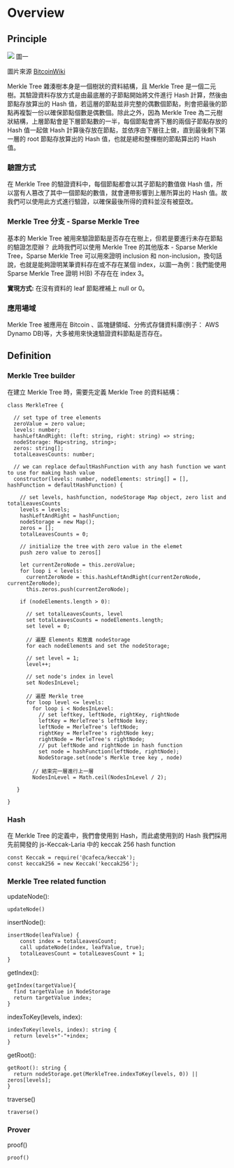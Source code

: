 # Overview
## Principle
![](https://i.imgur.com/kngYziw.png)
圖一

圖片來源 [BitcoinWiki](https://en.bitcoinwiki.org/wiki/Main_Page)

Merkle Tree 雜湊樹本身是一個樹狀的資料結構，且 Merkle Tree 是一個二元樹。其驗證資料存放方式是由最底層的子節點開始將文件進行 Hash 計算，然後由節點存放算出的 Hash 值，若這層的節點並非完整的偶數個節點，則會把最後的節點再複製一份以確保節點個數是偶數個。除此之外，因為 Merkle Tree 為二元樹狀結構，上層節點會是下層節點數的一半，每個節點會將下層的兩個子節點存放的 Hash 值一起做 Hash 計算後存放在節點，並依序由下層往上做，直到最後剩下第一層的 root 節點存放算出的 Hash 值，也就是總和整棵樹的節點算出的 Hash 值。
### 驗證方式
在 Merkle Tree 的驗證資料中，每個節點都會以其子節點的數值做 Hash 值，所以當有人篡改了其中一個節點的數值，就會連帶影響到上層所算出的 Hash 值。故我們可以使用此方式進行驗證，以確保最後所得的資料並沒有被竄改。

### Merkle Tree 分支 - Sparse Merkle Tree
基本的 Merkle Tree 被用來驗證節點是否存在在樹上，但若是要進行未存在節點的驗證怎麼辦？
此時我們可以使用 Merkle Tree 的其他版本 - Sparse Merkle Tree，Sparse Merkle Tree 可以用來證明 inclusion 和 non-inclusion，換句話說，也就是能夠證明某筆資料存在或不存在某個 index，以圖一為例：我們能使用 Sparse Merkle Tree 證明 H(B) 不存在在 index 3。

**實現方式:** 在沒有資料的 leaf 節點裡補上 null or 0。

### 應用場域
Merkle Tree 被應用在 Bitcoin 、區塊鏈領域、分佈式存儲資料庫(例子： AWS Dynamo DB)等，大多被用來快速驗證資料節點是否存在。

## Definition
### Merkle Tree builder
在建立 Merkle Tree 時，需要先定義 Merkle Tree 的資料結構：

```
class MerkleTree {
  
  // set type of tree elements
  zeroValue = zero value;
  levels: number;
  hashLeftAndRight: (left: string, right: string) => string;
  nodeStorage: Map<string, string>;
  zeros: string[];
  totalLeavesCounts: number;
  
  // we can replace defaultHashFunction with any hash function we want to use for making hash value
  constructor(levels: number, nodeElements: string[] = [], hashFunction = defaultHashFunction) {
  
    // set levels, hashfunction, nodeStorage Map object, zero list and totalLeavesCounts
    levels = levels;
    hashLeftAndRight = hashFunction;
    nodeStorage = new Map();
    zeros = [];
    totalLeavesCounts = 0;
    
    // initialize the tree with zero value in the elemet
    push zero value to zeros[]
   
    let currentZeroNode = this.zeroValue;
    for loop i < levels:
      currentZeroNode = this.hashLeftAndRight(currentZeroNode, currentZeroNode);
      this.zeros.push(currentZeroNode);
    
    if (nodeElements.length > 0):
    
      // set totalLeavesCounts, level
      set totalLeavesCounts = nodeElements.length;
      set level = 0;
      
      // 遍歷 Elements 和放進 nodeStorage
      for each nodeElements and set the nodeStorage;
      
      // set level = 1;
      level++;
      
      // set node's index in level
      set NodesInLevel;
      
      // 遍歷 Merkle tree
      for loop level <= levels:
        for loop i < NodesInLevel:
          // set leftkey, leftNode, rightKey, rightNode
          leftKey = MerleTree's leftNode key;
          leftNode = MerleTree's leftNode;
          rightKey = MerleTree's rightNode key;
          rightNode = MerleTree's rightNode;
          // put leftNode and rightNode in hash function
          set node = hashFunction(leftNode, rightNode);
          NodeStorage.set(node's Merkle tree key , node)
        
        // 結束完一層進行上一層
        NodesInLevel = Math.ceil(NodesInLevel / 2);
      
   }
   
}

```
### Hash
在 Merkle Tree 的定義中，我們會使用到 Hash，而此處使用到的 Hash 我們採用先前開發的 js-Keccak-Laria 中的 keccak 256 hash function
```
const Keccak = require('@cafeca/keccak');
const keccak256 = new Keccak('keccak256'); 
```
### Merkle Tree related function
updateNode():
```
updateNode()
```
insertNode():
```
insertNode(leafValue) {
    const index = totalLeavesCount;
    call updateNode(index, leafValue, true);
    totalLeavesCount = totalLeavesCount + 1;
}
```
getIndex():
```
getIndex(targetValue){
  find targetValue in NodeStorage
  return targetValue index;
}
```
indexToKey(levels, index):
```
indexToKey(levels, index): string {
  return levels+"-"+index;
}
```
getRoot():
```
getRoot(): string {
  return nodeStorage.get(MerkleTree.indexToKey(levels, 0)) || zeros[levels];
}
```

traverse()
```
traverse()
```
### Prover
proof()
```
proof()
```
